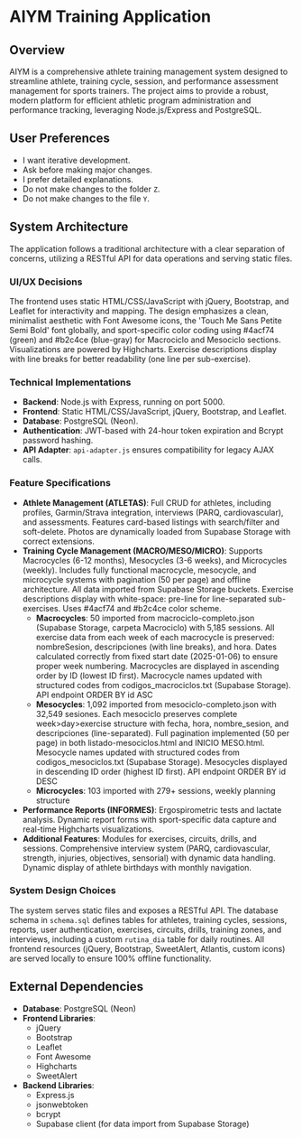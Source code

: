 # AIYM Training Application

## Overview
AIYM is a comprehensive athlete training management system designed to streamline athlete, training cycle, session, and performance assessment management for sports trainers. The project aims to provide a robust, modern platform for efficient athletic program administration and performance tracking, leveraging Node.js/Express and PostgreSQL.

## User Preferences
- I want iterative development.
- Ask before making major changes.
- I prefer detailed explanations.
- Do not make changes to the folder `Z`.
- Do not make changes to the file `Y`.

## System Architecture
The application follows a traditional architecture with a clear separation of concerns, utilizing a RESTful API for data operations and serving static files.

### UI/UX Decisions
The frontend uses static HTML/CSS/JavaScript with jQuery, Bootstrap, and Leaflet for interactivity and mapping. The design emphasizes a clean, minimalist aesthetic with Font Awesome icons, the 'Touch Me Sans Petite Semi Bold' font globally, and sport-specific color coding using #4acf74 (green) and #b2c4ce (blue-gray) for Macrociclo and Mesociclo sections. Visualizations are powered by Highcharts. Exercise descriptions display with line breaks for better readability (one line per sub-exercise).

### Technical Implementations
- **Backend**: Node.js with Express, running on port 5000.
- **Frontend**: Static HTML/CSS/JavaScript, jQuery, Bootstrap, and Leaflet.
- **Database**: PostgreSQL (Neon).
- **Authentication**: JWT-based with 24-hour token expiration and Bcrypt password hashing.
- **API Adapter**: `api-adapter.js` ensures compatibility for legacy AJAX calls.

### Feature Specifications
- **Athlete Management (ATLETAS)**: Full CRUD for athletes, including profiles, Garmin/Strava integration, interviews (PARQ, cardiovascular), and assessments. Features card-based listings with search/filter and soft-delete. Photos are dynamically loaded from Supabase Storage with correct extensions.
- **Training Cycle Management (MACRO/MESO/MICRO)**: Supports Macrocycles (6-12 months), Mesocycles (3-6 weeks), and Microcycles (weekly). Includes fully functional macrocycle, mesocycle, and microcycle systems with pagination (50 per page) and offline architecture. All data imported from Supabase Storage buckets. Exercise descriptions display with white-space: pre-line for line-separated sub-exercises. Uses #4acf74 and #b2c4ce color scheme.
  - **Macrocycles**: 50 imported from macrociclo-completo.json (Supabase Storage, carpeta Macrociclo) with 5,185 sessions. All exercise data from each week of each macrocycle is preserved: nombreSesion, descripciones (with line breaks), and hora. Dates calculated correctly from fixed start date (2025-01-06) to ensure proper week numbering. Macrocycles are displayed in ascending order by ID (lowest ID first). Macrocycle names updated with structured codes from codigos_macrociclos.txt (Supabase Storage). API endpoint ORDER BY id ASC
  - **Mesocycles**: 1,092 imported from mesociclo-completo.json with 32,549 sesiones. Each mesociclo preserves complete week>day>exercise structure with fecha, hora, nombre_sesion, and descripciones (line-separated). Full pagination implemented (50 per page) in both listado-mesociclos.html and INICIO MESO.html. Mesocycle names updated with structured codes from codigos_mesociclos.txt (Supabase Storage). Mesocycles displayed in descending ID order (highest ID first). API endpoint ORDER BY id DESC
  - **Microcycles**: 103 imported with 279+ sessions, weekly planning structure
- **Performance Reports (INFORMES)**: Ergospirometric tests and lactate analysis. Dynamic report forms with sport-specific data capture and real-time Highcharts visualizations.
- **Additional Features**: Modules for exercises, circuits, drills, and sessions. Comprehensive interview system (PARQ, cardiovascular, strength, injuries, objectives, sensorial) with dynamic data handling. Dynamic display of athlete birthdays with monthly navigation.

### System Design Choices
The system serves static files and exposes a RESTful API. The database schema in `schema.sql` defines tables for athletes, training cycles, sessions, reports, user authentication, exercises, circuits, drills, training zones, and interviews, including a custom `rutina_dia` table for daily routines. All frontend resources (jQuery, Bootstrap, SweetAlert, Atlantis, custom icons) are served locally to ensure 100% offline functionality.

## External Dependencies
- **Database**: PostgreSQL (Neon)
- **Frontend Libraries**:
    - jQuery
    - Bootstrap
    - Leaflet
    - Font Awesome
    - Highcharts
    - SweetAlert
- **Backend Libraries**:
    - Express.js
    - jsonwebtoken
    - bcrypt
    - Supabase client (for data import from Supabase Storage)